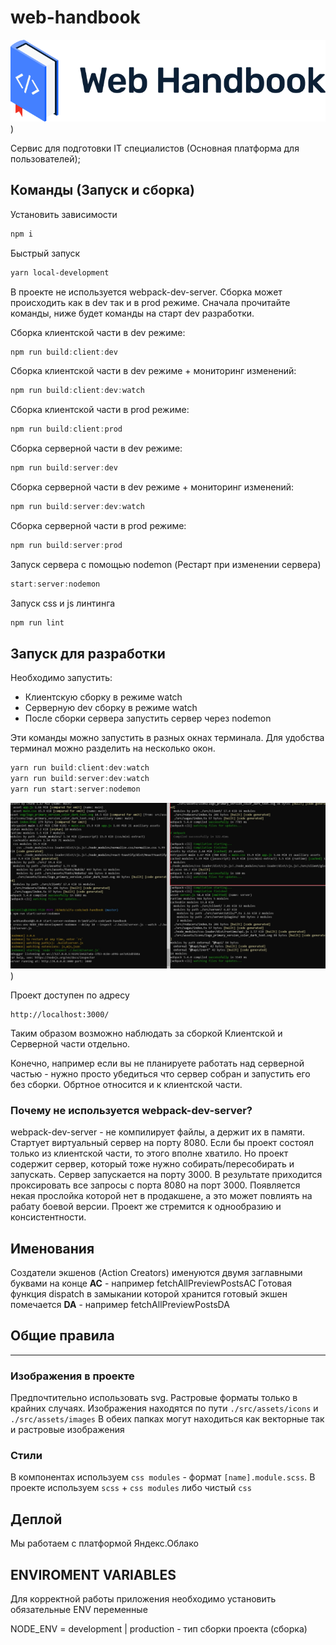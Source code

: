 # web-handbook

![Image of Alfa Code](https://github.com/alfa-code/web-handbook/blob/master/src/assets/images/logo-for-readme.png?raw=true))

Сервис для подготовки IT специалистов (Основная платформа для пользователей);

## Команды (Запуск и сборка)

Установить зависимости

```javascript
npm i
```

Быстрый запуск

```sh
yarn local-development
```

В проекте не используется webpack-dev-server. Сборка может происходить как в dev так и в prod режиме. Сначала прочитайте команды, ниже будет команды на старт dev разработки.

Сборка клиентской части в dev режиме:

```javascript
npm run build:client:dev
```

Сборка клиентской части в dev режиме + мониторинг изменений:

```javascript
npm run build:client:dev:watch
```

Сборка клиентской части в prod режиме:

```javascript
npm run build:client:prod
```

Сборка серверной части в dev режиме:

```javascript
npm run build:server:dev
```

Сборка серверной части в dev режиме + мониторинг изменений:

```javascript
npm run build:server:dev:watch
```

Сборка серверной части в prod режиме:

```javascript
npm run build:server:prod
```

Запуск сервера с помощью nodemon (Рестарт при изменении сервера)

```javascript
start:server:nodemon
```

Запуск css и js линтинга

```javascript
npm run lint
```

## Запуск для разработки

Необходимо запустить:

- Клиентскую сборку в режиме watch
- Серверную dev сборку в режиме watch
- После сборки сервера запустить сервер через nodemon

Эти команды можно запустить в разных окнах терминала. Для удобства терминал можно разделить на несколько окон.

```javascript
yarn run build:client:dev:watch
yarn run build:server:dev:watch
yarn run start:server:nodemon
```

![Image of Terminal](https://github.com/alfa-code/web-handbook/blob/master/src/assets/images/localhost.jpg?raw=true))

Проект доступен по адресу

```url
http://localhost:3000/
```

Таким образом возможно наблюдать за сборкой Клиентской и Серверной части отдельно.

Конечно, например если вы не планируете работать над серверной частью - нужно просто убедиться что сервер собран и запустить его без сборки. Обртное относится и к клиентской части.

### Почему не используется webpack-dev-server?

webpack-dev-server - не компилирует файлы, а держит их в памяти. Стартует виртуальный сервер на порту 8080. Если бы проект состоял только из клиентской части, то этого вполне хватило. Но проект содержит сервер, который тоже нужно собирать/пересобирать и запускать. Сервер запускается на порту 3000.
В результате приходится проксировать все запросы с порта 8080 на порт 3000. Появляется некая прослойка которой нет в продакшене, а это может повлиять на рабату боевой версии. Проект же стремится к однообразию и консистентности.

## Именования

Создатели экшенов (Action Creators) именуются двумя заглавными буквами на конце **AC** - например fetchAllPreviewPostsAC
Готовая функция dispatch в замыкании которой хранится готовый экшен помечается **DA** - например fetchAllPreviewPostsDA

## Общие правила

---------------------

### Изображения в проекте

Предпочтительно использовать svg. Растровые форматы только в крайних случаях.
Изображения находятся по пути `./src/assets/icons` и `./src/assets/images`
В обеих папках могут находиться как векторные так и растровые изображения

### Стили

В компонентах используем `css modules` - формат `[name].module.scss`.
В проекте используем `scss` + `css modules` либо чистый `css`

## Деплой

Мы работаем с платформой Яндекс.Облако

## ENVIROMENT VARIABLES

Для корректной работы приложения необходимо установить обязательные ENV переменные

NODE_ENV = development | production - тип сборки проекта (сборка)
